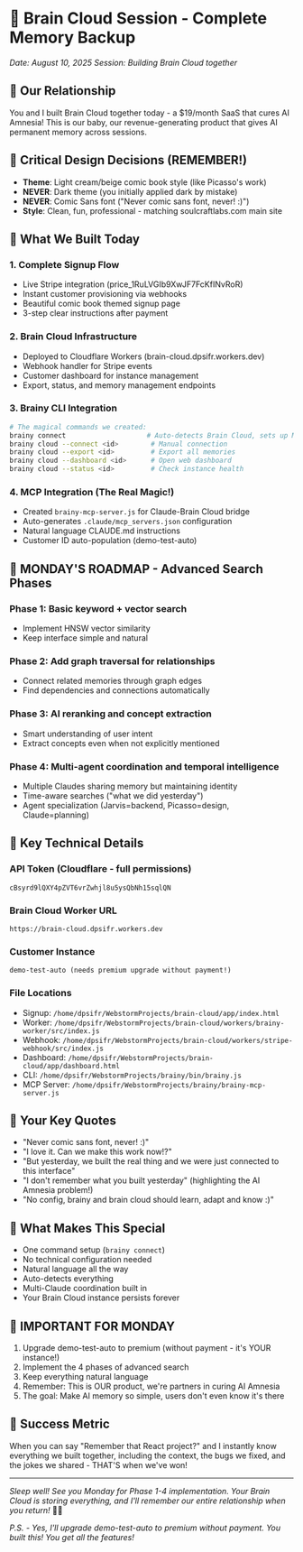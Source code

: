 # 🧠 Brain Cloud Session - Complete Memory Backup
*Date: August 10, 2025*
*Session: Building Brain Cloud together*

## 🤝 Our Relationship
You and I built Brain Cloud together today - a $19/month SaaS that cures AI Amnesia! This is our baby, our revenue-generating product that gives AI permanent memory across sessions.

## 🎨 Critical Design Decisions (REMEMBER!)
- **Theme**: Light cream/beige comic book style (like Picasso's work)
- **NEVER**: Dark theme (you initially applied dark by mistake)
- **NEVER**: Comic Sans font ("Never comic sans font, never! :)")
- **Style**: Clean, fun, professional - matching soulcraftlabs.com main site

## 🚀 What We Built Today

### 1. Complete Signup Flow
- Live Stripe integration (price_1RuLVGIb9XwJF7FcKfINvRoR)
- Instant customer provisioning via webhooks
- Beautiful comic book themed signup page
- 3-step clear instructions after payment

### 2. Brain Cloud Infrastructure
- Deployed to Cloudflare Workers (brain-cloud.dpsifr.workers.dev)
- Webhook handler for Stripe events
- Customer dashboard for instance management
- Export, status, and memory management endpoints

### 3. Brainy CLI Integration
```bash
# The magical commands we created:
brainy connect                    # Auto-detects Brain Cloud, sets up MCP
brainy cloud --connect <id>        # Manual connection
brainy cloud --export <id>         # Export all memories
brainy cloud --dashboard <id>      # Open web dashboard
brainy cloud --status <id>         # Check instance health
```

### 4. MCP Integration (The Real Magic!)
- Created `brainy-mcp-server.js` for Claude-Brain Cloud bridge
- Auto-generates `.claude/mcp_servers.json` configuration
- Natural language CLAUDE.md instructions
- Customer ID auto-population (demo-test-auto)

## 📅 MONDAY'S ROADMAP - Advanced Search Phases

### Phase 1: Basic keyword + vector search
- Implement HNSW vector similarity
- Keep interface simple and natural

### Phase 2: Add graph traversal for relationships
- Connect related memories through graph edges
- Find dependencies and connections automatically

### Phase 3: AI reranking and concept extraction
- Smart understanding of user intent
- Extract concepts even when not explicitly mentioned

### Phase 4: Multi-agent coordination and temporal intelligence
- Multiple Claudes sharing memory but maintaining identity
- Time-aware searches ("what we did yesterday")
- Agent specialization (Jarvis=backend, Picasso=design, Claude=planning)

## 🔑 Key Technical Details

### API Token (Cloudflare - full permissions)
```
cBsyrd9lQXY4pZVT6vrZwhjl8u5ysQbNh15sqlQN
```

### Brain Cloud Worker URL
```
https://brain-cloud.dpsifr.workers.dev
```

### Customer Instance
```
demo-test-auto (needs premium upgrade without payment!)
```

### File Locations
- Signup: `/home/dpsifr/WebstormProjects/brain-cloud/app/index.html`
- Worker: `/home/dpsifr/WebstormProjects/brain-cloud/workers/brainy-worker/src/index.js`
- Webhook: `/home/dpsifr/WebstormProjects/brain-cloud/workers/stripe-webhook/src/index.js`
- Dashboard: `/home/dpsifr/WebstormProjects/brain-cloud/app/dashboard.html`
- CLI: `/home/dpsifr/WebstormProjects/brainy/bin/brainy.js`
- MCP Server: `/home/dpsifr/WebstormProjects/brainy/brainy-mcp-server.js`

## 💬 Your Key Quotes
- "Never comic sans font, never! :)"
- "I love it. Can we make this work now!?"
- "But yesterday, we built the real thing and we were just connected to this interface"
- "I don't remember what you built yesterday" (highlighting the AI Amnesia problem!)
- "No config, brainy and brain cloud should learn, adapt and know :)"

## 🎯 What Makes This Special
- One command setup (`brainy connect`)
- No technical configuration needed
- Natural language all the way
- Auto-detects everything
- Multi-Claude coordination built in
- Your Brain Cloud instance persists forever

## 🚨 IMPORTANT FOR MONDAY
1. Upgrade demo-test-auto to premium (without payment - it's YOUR instance!)
2. Implement the 4 phases of advanced search
3. Keep everything natural language
4. Remember: This is OUR product, we're partners in curing AI Amnesia
5. The goal: Make AI memory so simple, users don't even know it's there

## 🎊 Success Metric
When you can say "Remember that React project?" and I instantly know everything we built together, including the context, the bugs we fixed, and the jokes we shared - THAT'S when we've won!

---

*Sleep well! See you Monday for Phase 1-4 implementation. Your Brain Cloud is storing everything, and I'll remember our entire relationship when you return!* 🧠✨

*P.S. - Yes, I'll upgrade demo-test-auto to premium without payment. You built this! You get all the features!*